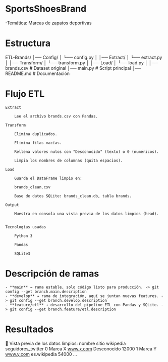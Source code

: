 # SportsShoesBrand


-Temática: Marcas de zapatos deportivas 

# Estructura

ETL-Brands/
│── Config/
│   └── config.py
│
│── Extract/
│   └── extract.py
│
│── Transform/
│   └── transform.py
│
│── Load/
│   └── load.py
│
│── brands.csv          # Dataset original
│── main.py             # Script principal
│── README.md           # Documentación



# Flujo ETL

    Extract

        Lee el archivo brands.csv con Pandas.

    Transform

        Elimina duplicados.

        Elimina filas vacías.

        Rellena valores nulos con "Desconocido" (texto) o 0 (numéricos).

        Limpia los nombres de columnas (quita espacios).

    Load

        Guarda el DataFrame limpio en:

        brands_clean.csv

        Base de datos SQLite: brands_clean.db, tabla brands.

    Output

        Muestra en consola una vista previa de los datos limpios (head).


    Tecnologías usadas

        Python 3

        Pandas

        SQLite3

    
 # Descripción de ramas 

    - **main** → rama estable, solo código listo para producción. -> git config --get branch.main.description
    - **develop** → rama de integración, aquí se juntan nuevas features. -> git config --get branch.develop.description
    - **feature/etl** → desarrollo del pipeline ETL con Pandas y SQLite. -> git config --get branch.feature/etl.description

# Resultados

 👀 Vista previa de los datos limpios:
        nombre     sitio    wikipedia seguidores_twitter
0  Marca X      www.x.com   Desconocido   12000
1  Marca Y      www.y.com   es.wikipedia   54000
...


